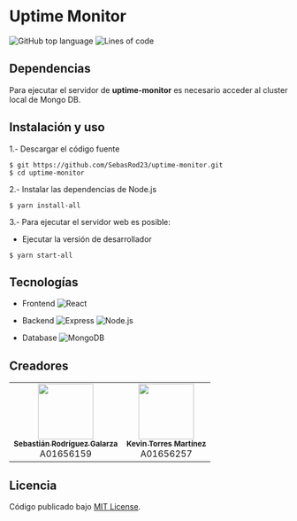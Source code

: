 # Uptime Monitor

![GitHub top language](https://img.shields.io/github/languages/top/SebasRod23/uptime-monitor)
![Lines of code](https://tokei.rs/b1/github/SebasRod23/uptime-monitor?category=code)

## Dependencias

Para ejecutar el servidor de **uptime-monitor** es necesario acceder al cluster local de Mongo DB.

## Instalación y uso

1.- Descargar el código fuente

```
$ git https://github.com/SebasRod23/uptime-monitor.git
$ cd uptime-monitor
```

2.- Instalar las dependencias de Node.js

```
$ yarn install-all
```

3.- Para ejecutar el servidor web es posible:

- Ejecutar la versión de desarrollador

```
$ yarn start-all
```

## Tecnologías

- Frontend
  ![React](https://img.shields.io/badge/-React-black?style=flat-square&logo=react)

- Backend
  ![Express](https://img.shields.io/badge/-Express-black?style=flat-square&logo=Express)
  ![Node.js](https://img.shields.io/badge/-Node.js-black?style=flat-square&logo=nodedotjs)

- Database
  ![MongoDB](https://img.shields.io/badge/-MongoDB-black?style=flat-square&logo=mongodb)

## Creadores

<table>
  <tr>
    <td align="center"><a href="https://github.com/SebasRod23"><img src="https://avatars.githubusercontent.com/u/42384931" width="100px;" alt=""/><br /><sub><b>Sebastián Rodríguez Galarza</b></sub></a><br />A01656159</td>
    <td align="center"><a href="https://github.com/KevinTMtz"><img src="https://avatars.githubusercontent.com/u/44516784" width="100px;" alt=""/><br /><sub><b>Kevin Torres Martínez</b></sub></a><br />A01656257</td>
  </tr>
</table>

## Licencia

Código publicado bajo [MIT License](https://github.com/SebasRod23/uptime-monitor/blob/main/LICENSE).
